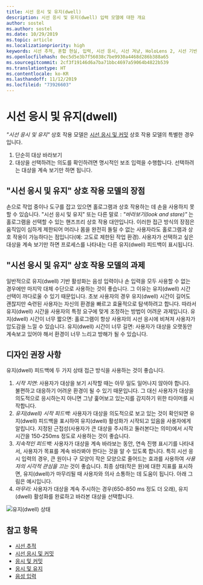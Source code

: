 ```yaml
---
title: 시선 응시 및 유지(dwell)
description: 시선 응시 및 유지(dwell) 입력 모델에 대한 개요
author: sostel
ms.author: sostel
ms.date: 10/29/2019
ms.topic: article
ms.localizationpriority: high
keywords: 시선 추적, 혼합 현실, 입력, 시선 응시, 시선 겨냥, HoloLens 2, 시선 기반 선택, 유지(dwell)
ms.openlocfilehash: 0ec5d5e3b7f56038c7be9930a4468d286b388a65
ms.sourcegitcommit: 2cf3f19146d6a7ba71bbc4697a59064b4822b539
ms.translationtype: HT
ms.contentlocale: ko-KR
ms.lasthandoff: 11/12/2019
ms.locfileid: "73926603"
---
```

# <a name="eye-gaze-and-dwell"></a>시선 응시 및 유지(dwell)

_"시선 응시 및 유지"_ 상호 작용 모델은 [시선 응시 및 커밋](gaze-and-commit.md) 상호 작용 모델의 특별한 경우입니다.
1. 단순히 대상 바라보기 
2. 대상을 선택하려는 의도를 확인하려면 명시적인 보조 입력을 수행합니다. 선택하려는 대상을 계속 보기만 하면 됩니다. 

## <a name="advantages-of-the-eye-gaze-and-dwell-interaction-model"></a>"시선 응시 및 유지" 상호 작용 모델의 장점 
손으로 작업 중이나 도구를 잡고 있으면 홀로그램과 상호 작용하는 데 손을 사용하지 못할 수 있습니다.
"시선 응시 및 유지" 또는 다른 말로 : _"바라보기(look and stare)"_ 는 홀로그램을 선택할 수 있는 핸즈프리 상호 작용 대안입니다. 이러한 접근 방식의 장점은 움직임이 심하게 제한되어 머리나 몸을 완전히 돌릴 수 없는 사용자라도 홀로그램과 상호 작용이 가능하다는 점입니다(예: 고도로 제한된 작업 환경).
사용자가 선택하고 싶은 대상을 계속 보기만 하면 프로세스를 나타내는 다른 유지(dwell) 피드백이 표시됩니다.


## <a name="challenges-of-the-eye-gaze-and-dwell-interaction-model"></a>"시선 응시 및 유지" 상호 작용 모델의 과제
일반적으로 유지(dwell) 기반 활성화는 음성 입력이나 손 입력을 모두 사용할 수 없는 경우에만 마지막 대체 수단으로 사용하는 것이 좋습니다. 그 이유는 유지(dwell) 시간 선택이 까다로울 수 있기 때문입니다. 초보 사용자의 경우 유지(dwell) 시간이 길어도 괜찮지만 숙련된 사용자는 자신의 환경을 빠르고 효율적으로 탐색하려고 합니다. 따라서 유지(dwell) 시간을 사용자의 특정 요구에 맞게 조정하는 방법이 어려운 과제입니다.
유지(dwell) 시간이 너무 짧으면: 홀로그램이 항상 사용자의 시선 응시에 비쳐져 사용자가 압도감을 느낄 수 있습니다. 유지(dwell) 시간이 너무 길면: 사용자가 대상을 오랫동안 계속보고 있어야 해서 환경이 너무 느리고 방해가 될 수 있습니다.

## <a name="design-recommendations"></a>디자인 권장 사항
유지(dwell) 피드백에 두 가지 상태 접근 방식을 사용하는 것이 좋습니다.
1. *시작 지연*: 사용자가 대상을 보기 시작할 때는 아무 일도 일어나지 않아야 합니다. 불편하고 대응하기 어려운 환경이 될 수 있기 때문입니다. 그 대신 사용자가 대상을 의도적으로 응시하는지 아니면 그냥 훑어보고 있는지를 감지하기 위한 타이머를 시작합니다.
2. *유지(dwell) 시작 피드백:* 사용자가 대상을 의도적으로 보고 있는 것이 확인되면 유지(dwell) 피드백을 표시하여 유지(dwell) 활성화가 시작되고 있음을 사용자에게 알립니다. 지정된 근접성(사용자가 큰 대상을 주시하고 둘러본다는 의미)에서 시작 시간을 150-250ms 정도로 사용하는 것이 좋습니다.  
3. *지속적인 피드백:* 사용자가 대상을 계속 바라보는 동안, 연속 진행 표시기를 나타내서, 사용자가 목표를 계속 바라봐야 한다는 것을 알 수 있도록 합니다. 특히 시선 응시 입력의 경우, 큰 원이나 구 모양이 작은 모양으로 줄어드는 효과를 사용하여 _사용자의 시각적 관심을 끄는_ 것이 좋습니다. 최종 상태(작은 원)에 대한 지표를 표시하면, 유지(dwell)가 마무리될 때 사용자와 의사 소통하는 데 도움이 됩니다. 아래 그림은 예시입니다. 
4. *마무리:* 사용자가 대상을 계속 주시하는 경우(650-850 ms 정도 더 오래), 유지(dwell) 활성화를 완료하고 바라본 대상을 선택합니다.

![유지(dwell) 상태](images/eyes_dwellstate_recommendation.png)<br>

## <a name="see-also"></a>참고 항목
* [시선 추적](eye-tracking.md)
* [시선 응시 및 커밋](gaze-and-commit-eyes.md)
* [응시 및 커밋](gaze-and-commit.md)
* [응시 및 유지](gaze-and-dwell.md)
* [음성 입력 ](voice-design.md)
